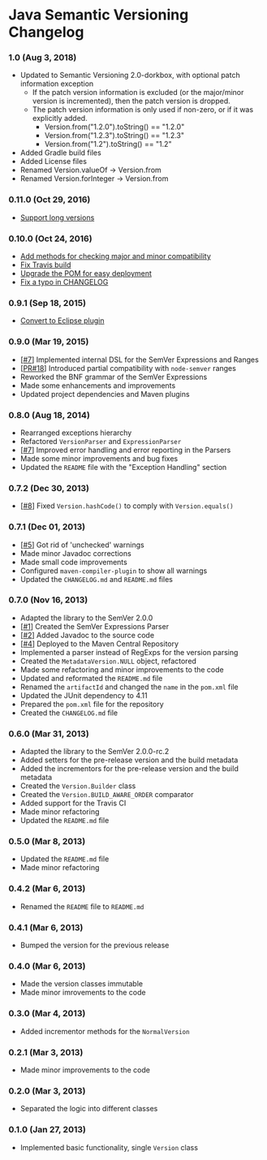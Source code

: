Java Semantic Versioning Changelog
=====================

### 1.0 (Aug 3, 2018) ###
* Updated to Semantic Versioning 2.0-dorkbox, with optional patch information exception
    * If the patch version information is excluded (or the major/minor version is incremented), then the patch version is dropped.
    * The patch version information is only used if non-zero, or if it was explicitly added. 
        * Version.from("1.2.0").toString() == "1.2.0"
        * Version.from("1.2.3").toString() == "1.2.3"
        * Version.from("1.2").toString() == "1.2"
* Added Gradle build files
* Added License files
* Renamed Version.valueOf -> Version.from
* Renamed Version.forInteger -> Version.from



### 0.11.0 (Oct 29, 2016) ###
* [Support long versions](https://github.com/lbordowitz/jsemver/commit/38bacfe8c1331b3cb5dfebb5639e6aee51e9b79e)

### 0.10.0 (Oct 24, 2016) ###
* [Add methods for checking major and minor compatibility](https://github.com/zafarkhaja/jsemver/commit/f6abcf5dd79ea9ee8e076cdeff71644012c1f7ac)
* [Fix Travis build](https://github.com/zafarkhaja/jsemver/commit/a34d6f2a7631d576304b91e6e388cd0c776edd58)
* [Upgrade the POM for easy deployment](https://github.com/zafarkhaja/jsemver/commit/2a77345c5f5a58aa67edb675b437bb5b2eb17e10)
* [Fix a typo in CHANGELOG](https://github.com/zafarkhaja/jsemver/commit/c1de46d8b62fe0aa0df08d89424060a894335eb6)

### 0.9.1 (Sep 18, 2015) ###
* [Convert to Eclipse plugin](https://github.com/OSSIndex/jsemver/commit/ac1d5121e3e2e2a11de67347de4044ce615523d9)

### 0.9.0 (Mar 19, 2015) ###
* [[#7](https://github.com/zafarkhaja/jsemver/issues/6)] Implemented internal DSL for the SemVer Expressions and Ranges
* [[PR#18](https://github.com/zafarkhaja/jsemver/pull/18)] Introduced partial compatibility with `node-semver` ranges
* Reworked the BNF grammar of the SemVer Expressions
* Made some enhancements and improvements
* Updated project dependencies and Maven plugins

### 0.8.0 (Aug 18, 2014) ###
* Rearranged exceptions hierarchy
* Refactored `VersionParser` and `ExpressionParser`
* [[#7](https://github.com/zafarkhaja/jsemver/issues/7)] Improved error handling and error reporting in the Parsers
* Made some minor improvements and bug fixes
* Updated the `README` file with the "Exception Handling" section

### 0.7.2 (Dec 30, 2013) ###
* [[#8](https://github.com/zafarkhaja/jsemver/issues/8)] Fixed `Version.hashCode()` to comply with `Version.equals()`

### 0.7.1 (Dec 01, 2013) ###
* [[#5](https://github.com/zafarkhaja/jsemver/issues/5)] Got rid of 'unchecked' warnings
* Made minor Javadoc corrections
* Made small code improvements
* Configured `maven-compiler-plugin` to show all warnings
* Updated the `CHANGELOG.md` and `README.md` files

### 0.7.0 (Nov 16, 2013) ###
* Adapted the library to the SemVer 2.0.0
* [[#1](https://github.com/zafarkhaja/jsemver/issues/1)] Created the SemVer Expressions Parser
* [[#2](https://github.com/zafarkhaja/jsemver/issues/2)] Added Javadoc to the source code
* [[#4](https://github.com/zafarkhaja/jsemver/issues/4)] Deployed to the Maven Central Repository
* Implemented a parser instead of RegExps for the version parsing
* Created the `MetadataVersion.NULL` object, refactored
* Made some refactoring and minor improvements to the code
* Updated and reformated the `README.md` file
* Renamed the `artifactId` and changed the `name` in the `pom.xml` file
* Updated the JUnit dependency to 4.11
* Prepared the `pom.xml` file for the repository
* Created the `CHANGELOG.md` file

### 0.6.0 (Mar 31, 2013) ###
* Adapted the library to the SemVer 2.0.0-rc.2
* Added setters for the pre-release version and the build metadata
* Added the incrementors for the pre-release version and the build metadata
* Created the `Version.Builder` class
* Created the `Version.BUILD_AWARE_ORDER` comparator
* Added support for the Travis CI
* Made minor refactoring
* Updated the `README.md` file

### 0.5.0 (Mar 8, 2013) ###
* Updated the `README.md` file
* Made minor refactoring

### 0.4.2 (Mar 6, 2013) ###
* Renamed the `README` file to `README.md`

### 0.4.1 (Mar 6, 2013) ###
* Bumped the version for the previous release

### 0.4.0 (Mar 6, 2013) ###
* Made the version classes immutable
* Made minor imrovements to the code

### 0.3.0 (Mar 4, 2013) ###
* Added incrementor methods for the `NormalVersion`

### 0.2.1 (Mar 3, 2013) ###
* Made minor improvements to the code

### 0.2.0 (Mar 3, 2013) ###
* Separated the logic into different classes

### 0.1.0 (Jan 27, 2013) ###
* Implemented basic functionality, single `Version` class
